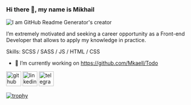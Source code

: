 ### Hi there 👋, my name is Mikhail

![I am GitHub Readme Generator's creator](https://agreemtech.com/wp-content/uploads/2021/05/web-development.jpg)

I’m extremely motivated and seeking a career opportunity as a Front-end Developer that allows to apply my knowledge in practice.

Skills: SCSS / SASS  / JS / HTML / CSS

- 🔭 I’m currently working on https://github.com/Mkaell/Todo 


[<img src='https://cdn.jsdelivr.net/npm/simple-icons@3.0.1/icons/github.svg' alt='github' height='40'>](https://github.com/Mkaell)  [<img src='https://cdn-icons-png.flaticon.com/512/174/174857.png' alt='linkedin' height='40'>](https://www.linkedin.com/in/linkedin.com/in/mikhail-rohacevich/)  [<img src='https://cdn-icons.flaticon.com/png/512/3670/premium/3670070.png?token=exp=1639124736~hmac=db96201e21169924e350ecf9e9b1e86b' alt='telegram' height='40'>](https://t.me/mkaelll) 

[![trophy](https://github-profile-trophy.vercel.app/?username=Mkaell)](https://github.com/ryo-ma/github-profile-trophy)


